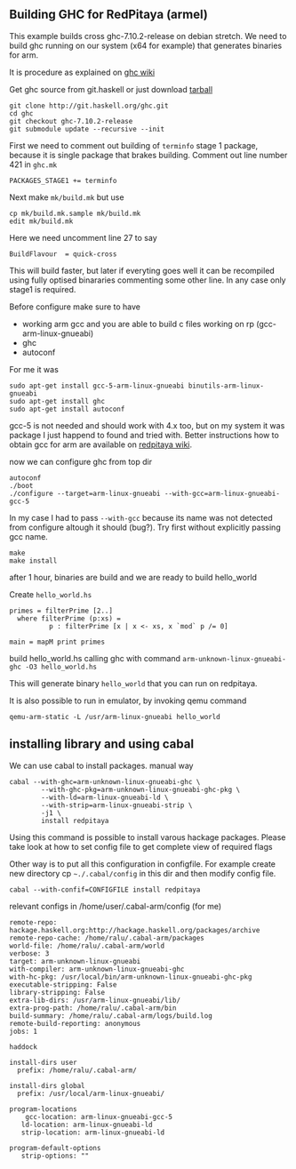 

## Building GHC for RedPitaya (armel)

This example builds cross ghc-7.10.2-release on debian stretch. We need to build
ghc running on our system (x64 for example) that generates binaries for arm.

It is procedure as explained on [ghc wiki](https://ghc.haskell.org/trac/ghc/wiki/Building/CrossCompiling) 

Get ghc source from git.haskell or just download [tarball](https://www.haskell.org/ghc/download_ghc_7_10_2)

    git clone http://git.haskell.org/ghc.git
    cd ghc
    git checkout ghc-7.10.2-release
    git submodule update --recursive --init


First we need to comment out building of `terminfo` stage 1 package, because it is 
single package that brakes building. Comment out line number 421 in `ghc.mk`

    PACKAGES_STAGE1 += terminfo

Next make `mk/build.mk` but use 
    
    cp mk/build.mk.sample mk/build.mk
    edit mk/build.mk

Here we need uncomment line 27 to say

    BuildFlavour  = quick-cross

This will build faster, but later if everyting goes well it can be recompiled
using fully optised binararies commenting some other line. In any case only stage1 is required.

Before configure make sure to have 

-  working arm gcc and you are able to build c files working on rp (gcc-arm-linux-gnueabi)
-  ghc
-  autoconf

For me it was

    sudo apt-get install gcc-5-arm-linux-gnueabi binutils-arm-linux-gnueabi
    sudo apt-get install ghc
    sudo apt-get install autoconf

gcc-5 is not needed and should work with 4.x too, but on my system it
was package I just happend to found and tried with. Better instructions how to obtain
gcc for arm are available on [redpitaya wiki](http://wiki.redpitaya.com/index.php?title=Developer_Guide).

now we can configure ghc from top dir

    autoconf
    ./boot
    ./configure --target=arm-linux-gnueabi --with-gcc=arm-linux-gnueabi-gcc-5

In my case I had to pass `--with-gcc` because its name was not detected
from configure altough it should (bug?). Try first without explicitly passing gcc name.

    make
    make install

after 1 hour, binaries are build and we are ready to build hello_world

Create `hello_world.hs`

    primes = filterPrime [2..] 
      where filterPrime (p:xs) = 
              p : filterPrime [x | x <- xs, x `mod` p /= 0]

    main = mapM print primes

build hello_world.hs calling ghc with command
    `arm-unknown-linux-gnueabi-ghc -O3 hello_world.hs` 

This will generate binary `hello_world` that you can run on redpitaya.

It is also possible to run in emulator, by invoking qemu command 

    qemu-arm-static -L /usr/arm-linux-gnueabi hello_world


## installing library and using cabal

We can use cabal to install packages. 
manual way

    cabal --with-ghc=arm-unknown-linux-gnueabi-ghc \
            --with-ghc-pkg=arm-unknown-linux-gnueabi-ghc-pkg \
            --with-ld=arm-linux-gnueabi-ld \
            --with-strip=arm-linux-gnueabi-strip \
            -j1 \
            install redpitaya

Using this command is possible to install varous hackage packages.  Please
take look at how to set config file to get complete view of required flags

Other way is to put all this configuration in configfile. For example create new directory
cp `~./.cabal/config` in this dir and then modify config file. 

    cabal --with-confif=CONFIGFILE install redpitaya


relevant configs in /home/user/.cabal-arm/config (for me)

    remote-repo: hackage.haskell.org:http://hackage.haskell.org/packages/archive
    remote-repo-cache: /home/ralu/.cabal-arm/packages
    world-file: /home/ralu/.cabal-arm/world
    verbose: 3
    target: arm-unknown-linux-gnueabi
    with-compiler: arm-unknown-linux-gnueabi-ghc
    with-hc-pkg: /usr/local/bin/arm-unknown-linux-gnueabi-ghc-pkg
    executable-stripping: False
    library-stripping: False
    extra-lib-dirs: /usr/arm-linux-gnueabi/lib/
    extra-prog-path: /home/ralu/.cabal-arm/bin
    build-summary: /home/ralu/.cabal-arm/logs/build.log
    remote-build-reporting: anonymous
    jobs: 1

    haddock

    install-dirs user
      prefix: /home/ralu/.cabal-arm/

    install-dirs global
      prefix: /usr/local/arm-linux-gnueabi/

    program-locations
        gcc-location: arm-linux-gnueabi-gcc-5
       ld-location: arm-linux-gnueabi-ld
       strip-location: arm-linux-gnueabi-ld

    program-default-options
       strip-options: ""

